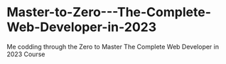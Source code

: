 # Master-to-Zero---The-Complete-Web-Developer-in-2023
Me codding through the Zero to Master The Complete Web Developer in 2023 Course
